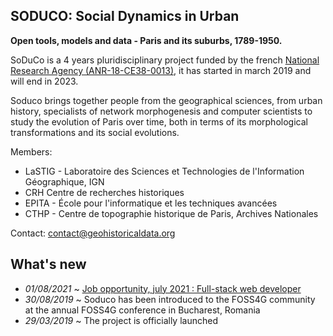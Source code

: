 ## SODUCO: Social Dynamics in Urban 
**Open tools, models and data - Paris and its suburbs, 1789-1950.**

SoDuCo is a 4 years pluridisciplinary project funded by the french [National Research Agency (ANR-18-CE38-0013)](https://anr.fr/Projet-ANR-18-CE38-0013), it has started in march 2019 and will end in 2023.

Soduco brings together people from the geographical sciences, from urban history, specialists of network morphogenesis and computer scientists to study the evolution of Paris over time, both in terms of its morphological transformations and its social evolutions.

Members:
- LaSTIG - Laboratoire des Sciences et Technologies de l'Information Géographique, IGN
- CRH Centre de recherches historiques
- EPITA - École pour l'informatique et les techniques avancées
- CTHP - Centre de topographie historique de Paris, Archives Nationales


Contact: contact@geohistoricaldata.org

## What's new
* *01/08/2021* ~ [Job opportunity, july 2021 : Full-stack web developer](https://soduco.github.io/static/documents/SoDUCo2021DevelopWebFullstack.pdf)
* *30/08/2019* ~ Soduco has been introduced to the FOSS4G community at the annual FOSS4G conference in Bucharest, Romania
* *29/03/2019* ~ The project is officially launched
